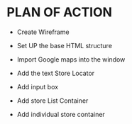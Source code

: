 # PLAN OF ACTION

- Create Wireframe

- Set UP the base HTML structure

- Import Google maps into the window 

- Add the text Store Locator

- Add input box 

- Add store List Container

- Add individual store container